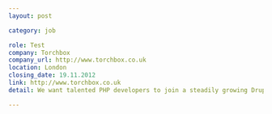 ```yaml
---
layout: post

category: job

role: Test
company: Torchbox
company_url: http://www.torchbox.co.uk
location: London
closing_date: 19.11.2012
link: http://www.torchbox.co.uk
detail: We want talented PHP developers to join a steadily growing Drupal team. You want to work for NGOs, enjoy our amazing office environment, and write PHP to be proud of

---
```

